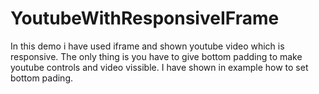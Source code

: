# YoutubeWithResponsiveIFrame

In this demo i have used iframe and shown youtube video which is responsive.
The only thing is you have to give bottom padding to make youtube controls and video vissible.
I have shown in example how to set bottom pading.
